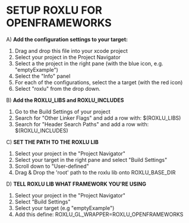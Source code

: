 SETUP ROXLU FOR OPENFRAMEWORKS
==============================

A) **Add the configuration settings to your target:**
1. Drag and drop this file into your xcode project
2. Select your project in the Project Navigator
3. Select a the project in the right pane (with the blue icon, e.g. "emptyExample")
4. Select the "Info" panel
5. For each of the configurations, select the a target (with the red icon)
6. Select "roxlu" from the drop down.


B) **Add the ROXLU_LIBS and ROXLU_INCLUDES** 
1. Go to the Build Settings of your project
2. Search for "Other Linker Flags" and add a row with: $(ROXLU_LIBS)
3. Search for "Header Search Paths" and add a row with: $(ROXLU_INCLUDES)


C) **SET THE PATH TO THE ROXLU LIB**
1. Select your project in the "Project Navigator"
2. Select your target in the right pane and select "Build Settings"
3. Scroll down to "User-defined" 
4. Drag & Drop the 'root' path to the roxlu lib onto ROXLU_BASE_DIR


D) **TELL ROXLU LIB WHAT FRAMEWORK YOU'RE USING**
1. Select your project in the "Project Navigator"
2. Select "Build Settings"
3. Select your target (e.g "emptyExample")
4. Add this define: ROXLU_GL_WRAPPER=ROXLU_OPENFRAMEWORKS
